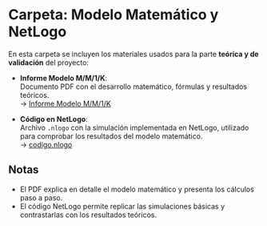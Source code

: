 #  Carpeta: Modelo Matemático y NetLogo

En esta carpeta se incluyen los materiales usados para la parte **teórica y de validación** del proyecto:

-  **Informe Modelo M/M/1/K**:  
  Documento PDF con el desarrollo matemático, fórmulas y resultados teóricos.  
  → [Informe Modelo M/M/1/K](Informe__Modelo_M_M_1_K.pdf)


-  **Código en NetLogo**:  
  Archivo `.nlogo` con la simulación implementada en NetLogo, utilizado para comprobar los resultados del modelo matemático.  
  → [codigo.nlogo](codigo.nlogo)

## Notas
- El PDF explica en detalle el modelo matemático y presenta los cálculos paso a paso.  
- El código NetLogo permite replicar las simulaciones básicas y contrastarlas con los resultados teóricos.  

